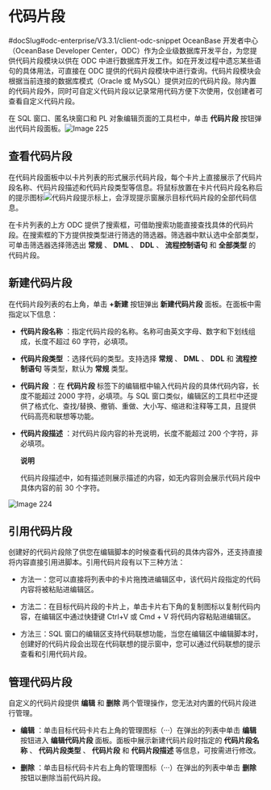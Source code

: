 代码片段 
=========================
#docSlug#odc-enterprise/V3.3.1/client-odc-snippet
OceanBase 开发者中心（OceanBase Developer Center，ODC）作为企业级数据库开发平台，为您提供代码片段模块以供在 ODC 中进行数据库开发工作。如在开发过程中遗忘某些语句的具体用法，可直接在 ODC 提供的代码片段模块中进行查询。代码片段模块会根据当前连接的数据库模式（Oracle 或 MySQL）提供对应的代码片段。除内置的代码片段外，同时可自定义代码片段以记录常用代码方便下次使用，仅创建者可查看自定义代码片段。

在 SQL 窗口、匿名块窗口和 PL 对象编辑页面的工具栏中，单击 **代码片段** 按钮弹出代码片段面板。![Image 225](https://help-static-aliyun-doc.aliyuncs.com/assets/img/zh-CN/8764861361/p242639.png)

查看代码片段 
---------------------------

在代码片段面板中以卡片列表的形式展示代码片段，每个卡片上直接展示了代码片段名称、代码片段描述和代码片段类型等信息。将鼠标放置在卡片代码片段名称后的提示图标![代码片段提示标](https://help-static-aliyun-doc.aliyuncs.com/assets/img/zh-CN/8764861361/p325006.png)上，会浮现提示窗展示目标代码片段的全部代码信息。

在卡片列表的上方 ODC 提供了搜索框，可借助搜索功能直接查找具体的代码片段。在搜索框的下方提供按类型进行筛选的筛选器。筛选器中默认选中全部类型，可单击筛选器选择筛选出 **常规** 、 **DML** 、 **DDL** 、 **流程控制语句** 和 **全部类型** 的代码片段。

新建代码片段 
---------------------------

在代码片段列表的右上角，单击 **+新建** 按钮弹出 **新建代码片段** 面板。在面板中需指定以下信息：

* **代码片段名称** ：指定代码片段的名称。名称可由英文字母、数字和下划线组成，长度不超过 60 字符，必填项。

  

* **代码片段类型** ：选择代码的类型。支持选择 **常规** 、 **DML** 、 **DDL** 和 **流程控制语句** 等类型，默认为 **常规** 类型。

  

* **代码片段** ：在 **代码片段** 标签下的编辑框中输入代码片段的具体代码内容，长度不能超过 2000 字符，必填项。与 SQL 窗口类似，编辑区的工具栏中还提供了格式化、查找/替换、撤销、重做、大小写、缩进和注释等工具，且提供代码高亮和联想等功能。

  

* **代码片段描述** ：对代码片段内容的补充说明，长度不能超过 200 个字符，非必填项。

  **说明**

  

  代码片段描述中，如有描述则展示描述的内容，如无内容则会展示代码片段中具体内容的前 30 个字符。
  




![Image 224](https://help-static-aliyun-doc.aliyuncs.com/assets/img/zh-CN/8764861361/p242637.png)

引用代码片段 
---------------------------

创建好的代码片段除了供您在编辑脚本的时候查看代码的具体内容外，还支持直接将内容直接引用进脚本。引用代码片段有以下三种方法：

* 方法一：您可以直接将列表中的卡片拖拽进编辑区中，该代码片段指定的代码内容将被粘贴进编辑区。

  

* 方法二：在目标代码片段的卡片上，单击卡片右下角的复制图标以复制代码内容，在编辑区中通过快捷键 Ctrl+V 或 Cmd + V 将代码内容粘贴进编辑区。

  

* 方法三：SQL 窗口的编辑区支持代码联想功能，当您在编辑区中编辑脚本时，创建好的代码片段会出现在代码联想的提示窗中，您可以通过代码联想的提示查看和引用代码片段。

  




管理代码片段 
---------------------------

自定义的代码片段提供 **编辑** 和 **删除** 两个管理操作，您无法对内置的代码片段进行管理。

* **编辑** ：单击目标代码卡片右上角的管理图标（···）在弹出的列表中单击 **编辑** 按钮进入 **编辑代码片段** 面板。面板中展示新建代码片段时指定的 **代码片段名称** 、 **代码片段类型** 、 **代码片段** 和 **代码片段描述** 等信息，可按需进行修改。

  

* **删除** ：单击目标代码卡片右上角的管理图标（···）在弹出的列表中单击 **删除** 按钮以删除当前代码片段。

  



